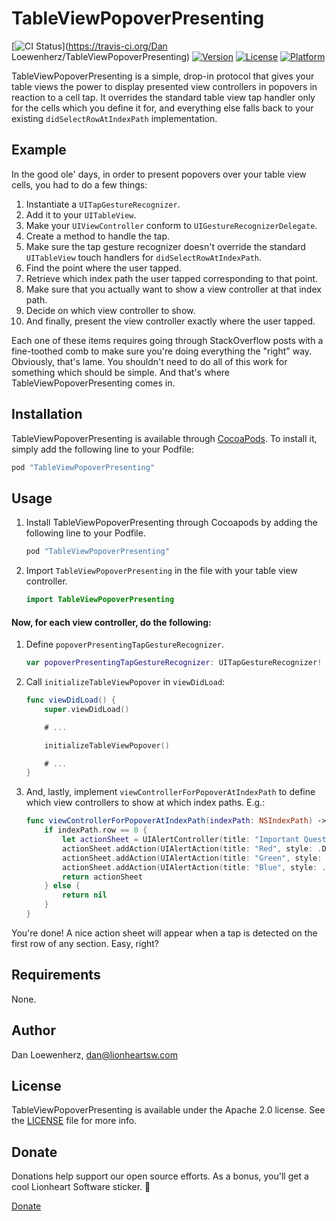 # TableViewPopoverPresenting

[![CI Status](http://img.shields.io/travis/lionheart/TableViewPopoverPresenting.svg?style=flat)](https://travis-ci.org/Dan Loewenherz/TableViewPopoverPresenting)
[![Version](https://img.shields.io/cocoapods/v/TableViewPopoverPresenting.svg?style=flat)](http://cocoapods.org/pods/TableViewPopoverPresenting)
[![License](https://img.shields.io/cocoapods/l/TableViewPopoverPresenting.svg?style=flat)](http://cocoapods.org/pods/TableViewPopoverPresenting)
[![Platform](https://img.shields.io/cocoapods/p/TableViewPopoverPresenting.svg?style=flat)](http://cocoapods.org/pods/TableViewPopoverPresenting)

TableViewPopoverPresenting is a simple, drop-in protocol that gives your table views the power to display presented view controllers in popovers in reaction to a cell tap. It overrides the standard table view tap handler only for the cells which you define it for, and everything else falls back to your existing `didSelectRowAtIndexPath` implementation.

## Example

In the good ole' days, in order to present popovers over your table view cells, you had to do a few things:

1. Instantiate a `UITapGestureRecognizer`.
2. Add it to your `UITableView`.
3. Make your `UIViewController` conform to `UIGestureRecognizerDelegate`.
4. Create a method to handle the tap.
5. Make sure the tap gesture recognizer doesn't override the standard `UITableView` touch handlers for `didSelectRowAtIndexPath`.
6. Find the point where the user tapped.
7. Retrieve which index path the user tapped corresponding to that point.
8. Make sure that you actually want to show a view controller at that index path.
9. Decide on which view controller to show.
10. And finally, present the view controller exactly where the user tapped.

Each one of these items requires going through StackOverflow posts with a fine-toothed comb to make sure you're doing everything the "right" way. Obviously, that's lame. You shouldn't need to do all of this work for something which should be simple. And that's where TableViewPopoverPresenting comes in.

## Installation

TableViewPopoverPresenting is available through [CocoaPods](http://cocoapods.org). To install
it, simply add the following line to your Podfile:

```ruby
pod "TableViewPopoverPresenting"
```

## Usage

1. Install TableViewPopoverPresenting through Cocoapods by adding the following line to your Podfile.

   ```ruby
   pod "TableViewPopoverPresenting"
   ```

2. Import `TableViewPopoverPresenting` in the file with your table view controller.

   ```swift
   import TableViewPopoverPresenting
   ```

#### Now, for each view controller, do the following:

1. Define `popoverPresentingTapGestureRecognizer`.

   ```swift
   var popoverPresentingTapGestureRecognizer: UITapGestureRecognizer!
   ```

2. Call `initializeTableViewPopover` in `viewDidLoad`:

   ```swift
   func viewDidLoad() {
       super.viewDidLoad()

       # ...

       initializeTableViewPopover()

       # ...
   }
   ```

3. And, lastly, implement `viewControllerForPopoverAtIndexPath` to define which view controllers to show at which index paths. E.g.:

   ```swift
   func viewControllerForPopoverAtIndexPath(indexPath: NSIndexPath) -> UIViewController? {
       if indexPath.row == 0 {
           let actionSheet = UIAlertController(title: "Important Question", message: "What's your favorite color?", preferredStyle: .ActionSheet)
           actionSheet.addAction(UIAlertAction(title: "Red", style: .Default) { _ in })
           actionSheet.addAction(UIAlertAction(title: "Green", style: .Default) { _ in })
           actionSheet.addAction(UIAlertAction(title: "Blue", style: .Default) { _ in })
           return actionSheet
       } else {
           return nil
       }
   }
   ```

You're done! A nice action sheet will appear when a tap is detected on the first row of any section. Easy, right?

## Requirements

None.

## Author

Dan Loewenherz, dan@lionheartsw.com

## License

TableViewPopoverPresenting is available under the Apache 2.0 license. See the [LICENSE](LICENSE) file for more info.

## Donate

Donations help support our open source efforts. As a bonus, you'll get a cool Lionheart Software sticker. 🎉

<a href="https://www.coinbase.com/checkouts/0bbaac2f6c0a10f7854c34a0035d0a32" target="_blank">Donate</a>
